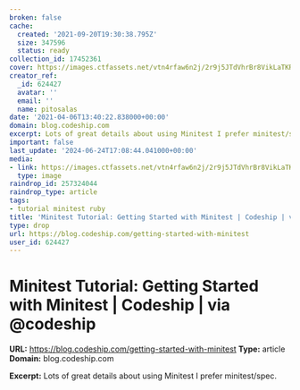 ```yaml
---
broken: false
cache:
  created: '2021-09-20T19:30:38.795Z'
  size: 347596
  status: ready
collection_id: 17452361
cover: https://images.ctfassets.net/vtn4rfaw6n2j/2r9j5JTdVhrBr8VikLaTKR/37b1fbb0dbd054edbaa1074d4d1ac677/https___no-cache.hubspot.com_cta_default_1169977_964db6a6-69da-4366-afea-b129019aff07.png?w=1200&h=627&fit=fill
creator_ref:
  _id: 624427
  avatar: ''
  email: ''
  name: pitosalas
date: '2021-04-06T13:40:22.838000+00:00'
domain: blog.codeship.com
excerpt: Lots of great details about using Minitest I prefer minitest/spec.
important: false
last_update: '2024-06-24T17:08:44.041000+00:00'
media:
- link: https://images.ctfassets.net/vtn4rfaw6n2j/2r9j5JTdVhrBr8VikLaTKR/37b1fbb0dbd054edbaa1074d4d1ac677/https___no-cache.hubspot.com_cta_default_1169977_964db6a6-69da-4366-afea-b129019aff07.png?w=1200&h=627&fit=fill
  type: image
raindrop_id: 257324044
raindrop_type: article
tags:
- tutorial minitest ruby
title: 'Minitest Tutorial: Getting Started with Minitest | Codeship | via @codeship'
type: drop
url: https://blog.codeship.com/getting-started-with-minitest
user_id: 624427
---
```


# Minitest Tutorial: Getting Started with Minitest | Codeship | via @codeship

**URL:** https://blog.codeship.com/getting-started-with-minitest
**Type:** article
**Domain:** blog.codeship.com

**Excerpt:** Lots of great details about using Minitest I prefer minitest/spec.

